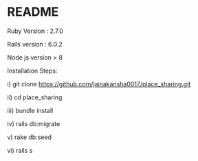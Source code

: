 # README

Ruby Version : 2.7.0

Rails version : 6.0.2

Node js version > 8

Installation Steps:

i) git clone https://github.com/jainakansha0017/place_sharing.git

ii) cd place_sharing

iii) bundle install

iv) rails db:migrate

v) rake db:seed

vi) rails s
